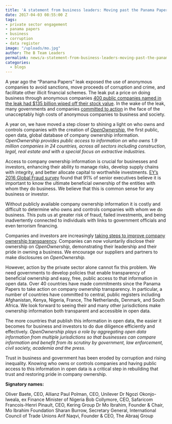 ```yaml
---
title: 'A statement from business leaders: Moving past the Panama Papers'
date: 2017-04-03 08:55:00 Z
tags:
- private sector engagement
- panama papers
- business
- corruption
- data register
image: "/uploads/mo.jpg"
author: The B Team Leaders
permalink: news/a-statement-from-business-leaders-moving-past-the-panama-papers/
categories:
  - blogs
---
```


A year ago the “Panama Papers” leak exposed the use of anonymous companies to avoid sanctions, move proceeds of corruption and crime, and facilitate other illicit financial schemes. The leak put a price on doing business through anonymous companies [400 public companies named in the leak had $135 billion wiped off their stock value](https://papers.ssrn.com/sol3/papers.cfm?abstract_id=2771095). In the wake of the leak, many governments and companies [committed to action](http://www.ownershiptransparency.com) in the face of the unacceptably high costs of anonymous companies to business and society.

A year on, we have moved a step closer to shining a light on who owns and controls companies with the creation of *[OpenOwnership](http://www.openownership.com)*, the first public, open data, global database of company ownership information. *OpenOwnership provides public access to information on who owns 1.9 million companies in 24 countries, across all sectors including construction, legal, real estate and with a special focus on extractive industries.*

Access to company ownership information is crucial for businesses and investors, enhancing their ability to manage risks, develop supply chains with integrity, and better allocate capital to worthwhile investments. [EY’s 2016 Global Fraud survey](http://www.ey.com/gl/en/services/assurance/fraud-investigation---dispute-services/ey-global-fraud-survey-2016) found that 91% of senior executives believe it is important to know the ultimate beneficial ownership of the entities with whom they do business. We believe that this is common sense for any business or investor.

Without publicly available company ownership information it is costly and difficult to determine who owns and controls companies with whom we do business. This puts us at greater risk of fraud, failed investments, and being inadvertently connected to individuals with links to government officials and even terrorism financing.

Companies and investors are increasingly [taking steps to improve company ownership transparency](http://www.ownershiptransparency.com). Companies can now voluntarily disclose their ownership on *OpenOwnership*, demonstrating their leadership and their pride in owning a business. We encourage our suppliers and partners to make disclosures on *OpenOwnership.*

However, action by the private sector alone cannot fix this problem. We need governments to develop policies that enable transparency of beneficial ownership and easy, free, public access to that information in open data. Over 40 countries have made commitments since the Panama Papers to take action on company ownership transparency. In particular, a number of countries have committed to central, public registers including Afghanistan, Kenya, Nigeria, France, The Netherlands, Denmark, and South Africa. We look forward to seeing their and many other jurisdictions make ownership information both transparent and accessible in open data.

The more countries that publish this information in open data, the easier it becomes for business and investors to do due diligence efficiently and effectively. *OpenOwnership plays a role by aggregating open data information from multiple jurisdictions so that businesses can compare information and benefit from its scrutiny by government, law enforcement, civil society, academia and the press.*

Trust in business and government has been eroded by corruption and rising inequality. Knowing who owns or controls companies and having public access to this information in open data is a critical step in rebuilding that trust and restoring pride in company ownership.

**Signatory names:**

Oliver Baete, CEO, Allianz
Paul Polman, CEO, Unilever
Dr Ngozi Okonjo-Iweala, ex Finance Minister of Nigeria
Bob Collymore, CEO, Safaricom
Francois-Henri Pinault, CEO, Kering Group
Dr Mo Ibrahim, Founder & Chair, Mo Ibrahim Foundation
Sharan Burrow, Secretary General, International Council of Trade Unions
Arif Naqvi, Founder & CEO, The Abraaj Group
